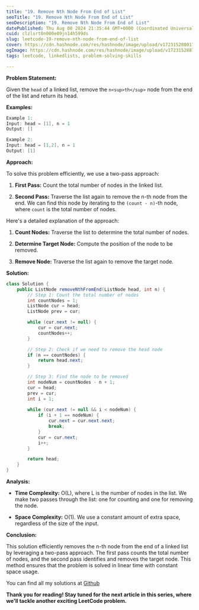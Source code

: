 ```yaml
---
title: "19. Remove Nth Node From End of List"
seoTitle: "19. Remove Nth Node From End of List"
seoDescription: "19. Remove Nth Node From End of List"
datePublished: Thu Aug 08 2024 21:35:44 GMT+0000 (Coordinated Universal Time)
cuid: clzlsrt0n000e09jn14h599ds
slug: leetcode-19-remove-nth-node-from-end-of-list
cover: https://cdn.hashnode.com/res/hashnode/image/upload/v1723152880179/e6e273d1-389a-4a68-8413-b8cfc2dfd930.jpeg
ogImage: https://cdn.hashnode.com/res/hashnode/image/upload/v1723152887978/254e876e-e9b0-4950-80fb-4d5dd6001208.jpeg
tags: leetcode, linkedlists, problem-solving-skills

---
```


**Problem Statement:**

Given the `head` of a linked list, remove the `n<sup>th</sup>` node from the end of the list and return its head.

**Examples:**

```java
Example 1:
Input: head = [1], n = 1
Output: []

Example 2:
Input: head = [1,2], n = 1
Output: [1]
```

**Approach:**

To solve this problem efficiently, we use a two-pass approach:

1. **First Pass:** Count the total number of nodes in the linked list.
    
2. **Second Pass:** Traverse the list again to remove the n-th node from the end. We can find this node by iterating to the `(count - n)`\-th node, where `count` is the total number of nodes.
    

Here's a detailed explanation of the approach:

1. **Count Nodes:** Traverse the list to determine the total number of nodes.
    
2. **Determine Target Node:** Compute the position of the node to be removed.
    
3. **Remove Node:** Traverse the list again to remove the target node.
    

**Solution:**

```java
class Solution {
    public ListNode removeNthFromEnd(ListNode head, int n) {
        // Step 1: Count the total number of nodes
        int countNodes = 1;
        ListNode cur = head;
        ListNode prev = cur;

        while (cur.next != null) {
            cur = cur.next;
            countNodes++;
        }

        // Step 2: Check if we need to remove the head node
        if (n == countNodes) {
            return head.next;
        }

        // Step 3: Find the node to be removed
        int nodeNum = countNodes - n + 1;
        cur = head;
        prev = cur;
        int i = 1;
        
        while (cur.next != null && i < nodeNum) {
            if (i + 1 == nodeNum) {
                cur.next = cur.next.next;
                break;
            }
            cur = cur.next;
            i++;
        }

        return head;
    }
}
```

**Analysis:**

* **Time Complexity:** O(L), where L is the number of nodes in the list. We make two passes through the list: one for counting and one for removing the node.
    
* **Space Complexity:** O(1). We use a constant amount of extra space, regardless of the size of the input.
    

**Conclusion:**

This solution efficiently removes the n-th node from the end of a linked list by leveraging a two-pass approach. The first pass counts the total number of nodes, and the second pass identifies and removes the target node. This method ensures that the problem is solved in linear time with constant space usage.

You can find all my solutions at [Github](https://github.com/salah-jr/My-leetCode-solutions/tree/main/src/com/salah)

**Thank you for reading! Stay tuned for the next article in this series, where we'll tackle another exciting LeetCode problem.**